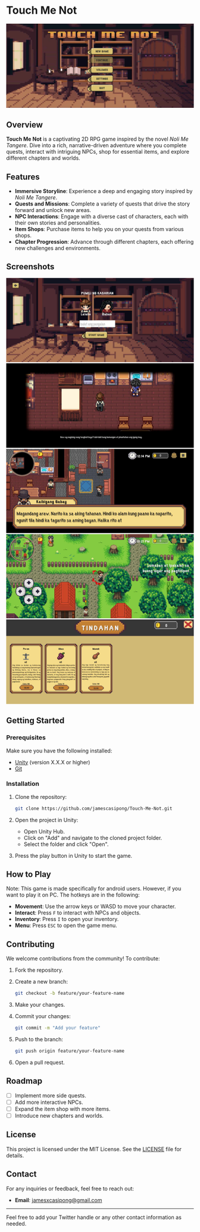 # Touch Me Not

![Touch Me Not](Screenshot1.jpg)

## Overview

**Touch Me Not** is a captivating 2D RPG game inspired by the novel *Noli Me Tangere*. Dive into a rich, narrative-driven adventure where you complete quests, interact with intriguing NPCs, shop for essential items, and explore different chapters and worlds.

## Features

- **Immersive Storyline**: Experience a deep and engaging story inspired by *Noli Me Tangere*.
- **Quests and Missions**: Complete a variety of quests that drive the story forward and unlock new areas.
- **NPC Interactions**: Engage with a diverse cast of characters, each with their own stories and personalities.
- **Item Shops**: Purchase items to help you on your quests from various shops.
- **Chapter Progression**: Advance through different chapters, each offering new challenges and environments.

## Screenshots

![Screenshot 2](Screenshot2.jpg)
![Screenshot 3](Screenshot3.jpg)
![Screenshot 3](Screenshot4.jpg)
![Screenshot 3](Screenshot6.jpg)
![Screenshot 3](Screenshot5.jpg)

## Getting Started

### Prerequisites

Make sure you have the following installed:

- [Unity](https://unity.com/download) (version X.X.X or higher)
- [Git](https://git-scm.com/)

### Installation

1. Clone the repository:

    ```bash
    git clone https://github.com/jamescasipong/Touch-Me-Not.git
    ```

2. Open the project in Unity:

    - Open Unity Hub.
    - Click on "Add" and navigate to the cloned project folder.
    - Select the folder and click "Open".

3. Press the play button in Unity to start the game.

## How to Play

Note: This game is made specifically for android users. However, if you want to play it on PC. The hotkeys are in the following:

- **Movement**: Use the arrow keys or WASD to move your character.
- **Interact**: Press `F` to interact with NPCs and objects.
- **Inventory**: Press `I` to open your inventory.
- **Menu**: Press `ESC` to open the game menu.

## Contributing

We welcome contributions from the community! To contribute:

1. Fork the repository.
2. Create a new branch:

    ```bash
    git checkout -b feature/your-feature-name
    ```

3. Make your changes.
4. Commit your changes:

    ```bash
    git commit -m "Add your feature"
    ```

5. Push to the branch:

    ```bash
    git push origin feature/your-feature-name
    ```

6. Open a pull request.

## Roadmap

- [ ] Implement more side quests.
- [ ] Add more interactive NPCs.
- [ ] Expand the item shop with more items.
- [ ] Introduce new chapters and worlds.

## License

This project is licensed under the MIT License. See the [LICENSE](LICENSE) file for details.

## Contact

For any inquiries or feedback, feel free to reach out:

- **Email**: jamesxcasipong@gmail.com

---

Feel free to add your Twitter handle or any other contact information as needed.
